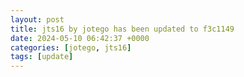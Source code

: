 ```yaml
---
layout: post
title: jts16 by jotego has been updated to f3c1149
date: 2024-05-10 06:42:37 +0000
categories: [jotego, jts16]
tags: [update]
---
```



